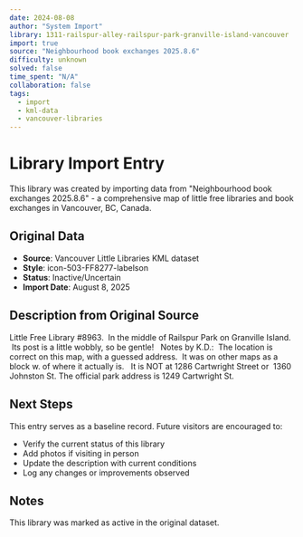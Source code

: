 ```yaml
---
date: 2024-08-08
author: "System Import"
library: 1311-railspur-alley-railspur-park-granville-island-vancouver
import: true
source: "Neighbourhood book exchanges 2025.8.6"
difficulty: unknown
solved: false
time_spent: "N/A"
collaboration: false
tags:
  - import
  - kml-data
  - vancouver-libraries
---
```


# Library Import Entry

This library was created by importing data from "Neighbourhood book exchanges 2025.8.6" - a comprehensive map of little free libraries and book exchanges in Vancouver, BC, Canada.

## Original Data

- **Source**: Vancouver Little Libraries KML dataset
- **Style**: icon-503-FF8277-labelson
- **Status**: Inactive/Uncertain
- **Import Date**: August 8, 2025

## Description from Original Source

Little Free Library #8963.  In the middle of Railspur Park on Granville Island.  Its post is a little wobbly, so be gentle!  
Notes by K.D.:  The location is correct on this map, with a guessed address.  It was on other maps as a block w. of where it actually is.  
It is NOT at 1286 Cartwright Street or 
1360 Johnston St.
The official park address is 1249 Cartwright St.



## Next Steps

This entry serves as a baseline record. Future visitors are encouraged to:
- Verify the current status of this library
- Add photos if visiting in person
- Update the description with current conditions
- Log any changes or improvements observed

## Notes

This library was marked as active in the original dataset.
